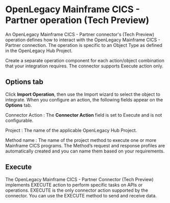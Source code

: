 # OpenLegacy Mainframe CICS - Partner operation \(Tech Preview\)

<head>
  <meta name="guidename" content="Integration"/>
  <meta name="context" content="GUID-5d437aeb-c56b-4550-9b0e-6bdbd44831a2"/>
</head>


An OpenLegacy Mainframe CICS - Partner connector's \(Tech Preview\) operation defines how to interact with the OpenLegacy Mainframe CICS - Partner connection. The operation is specific to an Object Type as defined in the OpenLegacy Hub Project.

Create a separate operation component for each action/object combination that your integration requires. The connector supports Execute action only.

## Options tab

Click **Import Operation**, then use the Import wizard to select the object to integrate. When you configure an action, the following fields appear on the **Options** tab.



Connector Action
:   The **Connector Action** field is set to Execute and is not configurable.

Project
:   The name of the applicable OpenLegacy Hub Project.

Method name
:   The name of the project method to execute one or more Mainframe CICS programs. The Method’s request and response profiles are automatically created and you can name them based on your requirements.

## Execute

The OpenLegacy Mainframe CICS - Partner Connector \(Tech Preview\) implements EXECUTE action to perform specific tasks on APIs or operations. EXECUTE is the only connector action supported by the connector. You can use the EXECUTE method to send and receive data.